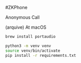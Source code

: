 #ZKPhone

Anonymous Call 



(arquive)
At macOS

```bash
brew install portaudio

python3 -m venv venv
source venv/bin/activate
pip install -r requirements.txt
```
